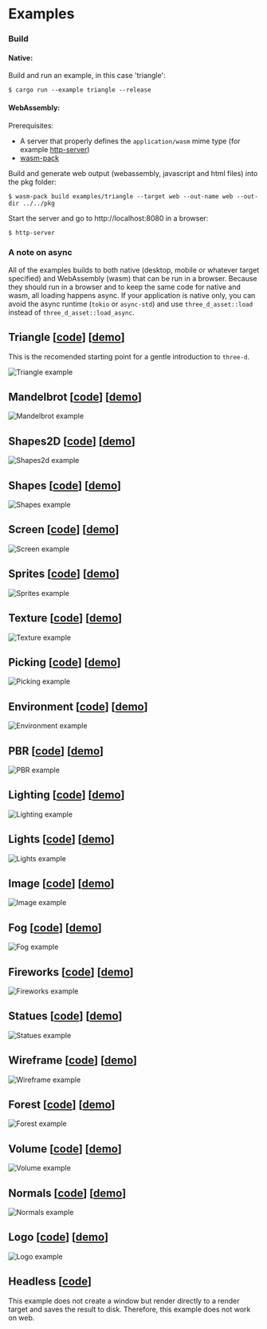 
# Examples

### Build

#### Native:

Build and run an example, in this case 'triangle':

```console
$ cargo run --example triangle --release
```

#### WebAssembly:

Prerequisites: 
- A server that properly defines the `application/wasm` mime type (for example [http-server](https://www.npmjs.com/package/http-server))
- [wasm-pack](https://rustwasm.github.io/wasm-pack/)

Build and generate web output (webassembly, javascript and html files) into the pkg folder:

```console
$ wasm-pack build examples/triangle --target web --out-name web --out-dir ../../pkg
```

Start the server and go to http://localhost:8080 in a browser:

```console
$ http-server
```

### A note on async

All of the examples builds to both native (desktop, mobile or whatever target specified) and WebAssembly (wasm) that can be run in a browser. 
Because they should run in a browser and to keep the same code for native and wasm, all loading happens async. 
If your application is native only, you can avoid the async runtime (`tokio` or `async-std`) and use `three_d_asset::load` instead of `three_d_asset::load_async`.

## Triangle [[code](https://github.com/asny/three-d/tree/0.13/examples/triangle/src/main.rs)] [[demo](https://asny.github.io/three-d/0.13/triangle.html)]

This is the recomended starting point for a gentle introduction to `three-d`. 

![Triangle example](https://asny.github.io/three-d/0.13/triangle.png)

## Mandelbrot [[code](https://github.com/asny/three-d/tree/0.13/examples/mandelbrot/src/main.rs)] [[demo](https://asny.github.io/three-d/0.13/mandelbrot.html)]

![Mandelbrot example](https://asny.github.io/three-d/0.13/mandelbrot.png)

## Shapes2D [[code](https://github.com/asny/three-d/tree/0.13/examples/shapes2d/src/main.rs)] [[demo](https://asny.github.io/three-d/0.13/shapes2d.html)]

![Shapes2d example](https://asny.github.io/three-d/0.13/shapes2d.png)

## Shapes [[code](https://github.com/asny/three-d/tree/0.13/examples/shapes/src/main.rs)] [[demo](https://asny.github.io/three-d/0.13/shapes.html)]

![Shapes example](https://asny.github.io/three-d/0.13/shapes.png)

## Screen [[code](https://github.com/asny/three-d/tree/0.13/examples/screen/src/main.rs)] [[demo](https://asny.github.io/three-d/0.13/screen.html)]

![Screen example](https://asny.github.io/three-d/0.13/screen.png)

## Sprites [[code](https://github.com/asny/three-d/tree/0.13/examples/sprites/src/main.rs)] [[demo](https://asny.github.io/three-d/0.13/sprites.html)]

![Sprites example](https://asny.github.io/three-d/0.13/sprites.png)

## Texture [[code](https://github.com/asny/three-d/tree/0.13/examples/texture/src/main.rs)] [[demo](https://asny.github.io/three-d/0.13/texture.html)]

![Texture example](https://asny.github.io/three-d/0.13/texture.png)

## Picking [[code](https://github.com/asny/three-d/tree/0.13/examples/picking/src/main.rs)] [[demo](https://asny.github.io/three-d/0.13/picking.html)]

![Picking example](https://asny.github.io/three-d/0.13/picking.png)

## Environment [[code](https://github.com/asny/three-d/tree/0.13/examples/environment/src/main.rs)] [[demo](https://asny.github.io/three-d/0.13/environment.html)]

![Environment example](https://asny.github.io/three-d/0.13/environment.png)

## PBR [[code](https://github.com/asny/three-d/tree/0.13/examples/pbr/src/main.rs)] [[demo](https://asny.github.io/three-d/0.13/pbr.html)]

![PBR example](https://asny.github.io/three-d/0.13/pbr.png)

## Lighting [[code](https://github.com/asny/three-d/tree/0.13/examples/lighting/src/main.rs)] [[demo](https://asny.github.io/three-d/0.13/lighting.html)]

![Lighting example](https://asny.github.io/three-d/0.13/lighting.png)

## Lights [[code](https://github.com/asny/three-d/tree/0.13/examples/lights/src/main.rs)] [[demo](https://asny.github.io/three-d/0.13/lights.html)]

![Lights example](https://asny.github.io/three-d/0.13/lights.png)

## Image [[code](https://github.com/asny/three-d/tree/0.13/examples/image/src/main.rs)] [[demo](https://asny.github.io/three-d/0.13/image.html)]

![Image example](https://asny.github.io/three-d/0.13/image.png)

## Fog [[code](https://github.com/asny/three-d/tree/0.13/examples/fog/src/main.rs)] [[demo](https://asny.github.io/three-d/0.13/fog.html)]

![Fog example](https://asny.github.io/three-d/0.13/fog.png)

## Fireworks [[code](https://github.com/asny/three-d/tree/0.13/examples/fireworks/src/main.rs)] [[demo](https://asny.github.io/three-d/0.13/fireworks.html)]

![Fireworks example](https://asny.github.io/three-d/0.13/fireworks.png)

## Statues [[code](https://github.com/asny/three-d/tree/0.13/examples/statues/src/main.rs)] [[demo](https://asny.github.io/three-d/0.13/statues.html)]

![Statues example](https://asny.github.io/three-d/0.13/statues.png)

## Wireframe [[code](https://github.com/asny/three-d/tree/0.13/examples/wireframe/src/main.rs)] [[demo](https://asny.github.io/three-d/0.13/wireframe.html)]

![Wireframe example](https://asny.github.io/three-d/0.13/wireframe.png)

## Forest [[code](https://github.com/asny/three-d/tree/0.13/examples/forest/src/main.rs)] [[demo](https://asny.github.io/three-d/0.13/forest.html)]

![Forest example](https://asny.github.io/three-d/0.13/forest.png)

## Volume [[code](https://github.com/asny/three-d/tree/0.13/examples/volume/src/main.rs)] [[demo](https://asny.github.io/three-d/0.13/volume.html)]

![Volume example](https://asny.github.io/three-d/0.13/volume.png)

## Normals [[code](https://github.com/asny/three-d/tree/0.13/examples/normals/src/main.rs)] [[demo](https://asny.github.io/three-d/0.13/normals.html)]

![Normals example](https://asny.github.io/three-d/0.13/normals.png)

## Logo [[code](https://github.com/asny/three-d/tree/0.13/examples/logo/src/main.rs)] [[demo](https://asny.github.io/three-d/0.13/logo.html)]

![Logo example](https://asny.github.io/three-d/0.13/logo.png)

## Headless [[code](https://github.com/asny/three-d/tree/0.13/examples/headless/src/main.rs)]

This example does not create a window but render directly to a render target and saves the result to disk. Therefore, this example does not work on web.

